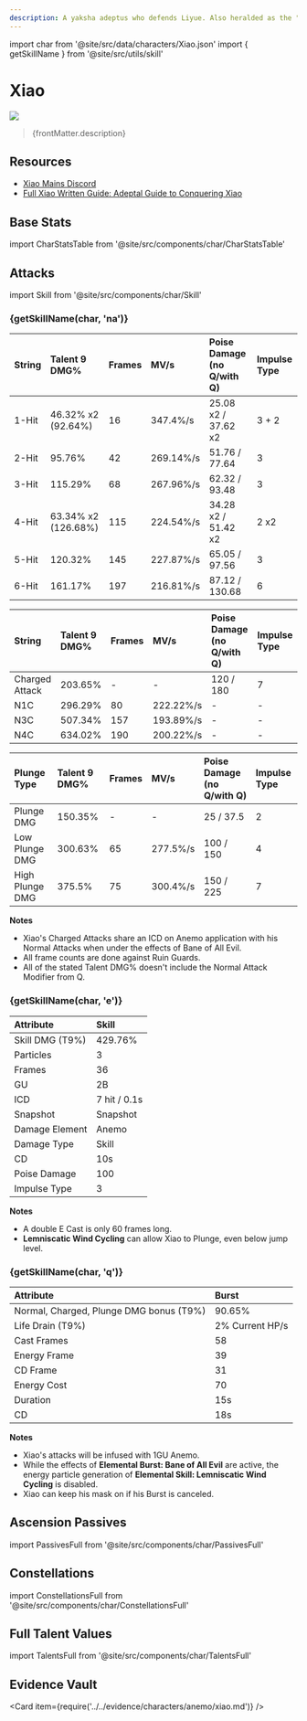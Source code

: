 ```yaml
---
description: A yaksha adeptus who defends Liyue. Also heralded as the "Conqueror of Demons" and "Vigilant Yaksha."
---
```


import char from '@site/src/data/characters/Xiao.json'
import { getSkillName } from '@site/src/utils/skill'

# Xiao

![](/assets/characters/gacha/Xiao.png)

<blockquote>{frontMatter.description}</blockquote>

## Resources

* [Xiao Mains Discord](https://discord.gg/Xiao)
* [Full Xiao Written Guide: Adeptal Guide to Conquering Xiao](https://keqingmains.com/xiao/)

## Base Stats

import CharStatsTable from '@site/src/components/char/CharStatsTable'

<CharStatsTable char={char} />

## Attacks

import Skill from '@site/src/components/char/Skill'

<Tabs>
<TabItem value='na' label='Normal Attacks'>
<h3>{getSkillName(char, 'na')}</h3>
<div class='talent-columns'>
<Skill char={char} skill='na' sectionFilter='Normal Attack' />

| String | Talent 9 DMG% | Frames | MV/s | Poise Damage \(no Q/with Q\) | Impulse Type |
| :--- | :--- | :--- | :--- | :--- | :--- |
| 1-Hit | 46.32% x2 \(92.64%\) | 16 | 347.4%/s | 25.08 x2 / 37.62 x2 | 3 + 2 |
| 2-Hit | 95.76% | 42 | 269.14%/s | 51.76 / 77.64 | 3 |
| 3-Hit | 115.29% | 68 | 267.96%/s | 62.32 / 93.48 | 3 |
| 4-Hit | 63.34% x2 \(126.68%\) | 115 | 224.54%/s | 34.28 x2 / 51.42 x2 | 2 x2 |
| 5-Hit | 120.32% | 145 | 227.87%/s | 65.05 / 97.56 | 3 |
| 6-Hit | 161.17% | 197 | 216.81%/s | 87.12 / 130.68 | 6 |

</div>
<div class='talent-columns'>
<Skill char={char} skill='na' sectionFilter='Charged Attack' />

| String | Talent 9 DMG% | Frames | MV/s | Poise Damage \(no Q/with Q\) | Impulse Type |
| :--- | :--- | :--- | :--- | :--- | :--- |
| Charged Attack | 203.65% | - | - | 120 / 180 | 7 |
| N1C | 296.29% | 80 | 222.22%/s | - | - |
| N3C | 507.34% | 157 | 193.89%/s | - | - |
| N4C | 634.02% | 190 | 200.22%/s | - | - |

</div>
<div class='talent-columns'>
<Skill char={char} skill='na' sectionFilter='Plunging Attack' />

| Plunge Type | Talent 9 DMG% | Frames | MV/s | Poise Damage \(no Q/with Q\) | Impulse Type |
| :--- | :--- | :--- | :--- | :--- | :--- |
| Plunge DMG | 150.35% | - | - | 25 / 37.5 | 2 |
| Low Plunge DMG | 300.63% | 65 | 277.5%/s | 100 / 150 | 4 |
| High Plunge DMG | 375.5% | 75 | 300.4%/s | 150 / 225 | 7 |

</div>

**Notes**
* Xiao's Charged Attacks share an ICD on Anemo application with his Normal Attacks when under the effects of Bane of All Evil.
* All frame counts are done against Ruin Guards.
* All of the stated Talent DMG% doesn't include the Normal Attack Modifier from Q.

</TabItem>

<TabItem value='e' label='Skill'>
<h3>{getSkillName(char, 'e')}</h3>
<div class='talent-columns'>
<Skill char={char} skill='e' />

| Attribute | Skill |
| :--- | :--- |
| Skill DMG \(T9%\) | 429.76% | 36 |
| Particles | 3 |
| Frames | 36 | 
| GU | 2B |
| ICD | 7 hit / 0.1s |
| Snapshot | Snapshot |
| Damage Element | Anemo |
| Damage Type | Skill |
| CD | 10s |
| Poise Damage | 100 |
| Impulse Type | 3 |

</div>

**Notes**
* A double E Cast is only 60 frames long.
* **Lemniscatic Wind Cycling** can allow Xiao to Plunge, even below jump level.  

</TabItem>

<TabItem value='q' label='Burst'>
<h3>{getSkillName(char, 'q')}</h3>
<div class='talent-columns'>
<Skill char={char} skill='q'/>

| Attribute | Burst |
| :--- | :--- |
| Normal, Charged, Plunge DMG bonus \(T9%\) | 90.65% |
| Life Drain \(T9%\) | 2% Current HP/s |
| Cast Frames | 58 |
| Energy Frame | 39 |
| CD Frame | 31 |
| Energy Cost | 70 |
| Duration | 15s |
| CD | 18s |

</div>

**Notes**
* Xiao's attacks will be infused with 1GU Anemo.  
* While the effects of **Elemental Burst: Bane of All Evil** are active, the energy particle generation of **Elemental Skill: Lemniscatic Wind Cycling** is disabled.  
* Xiao can keep his mask on if his Burst is canceled.

</TabItem>
</Tabs>

## Ascension Passives

import PassivesFull from '@site/src/components/char/PassivesFull'

<PassivesFull char={char} />

## Constellations

import ConstellationsFull from '@site/src/components/char/ConstellationsFull'

<ConstellationsFull char={char} />

## Full Talent Values

import TalentsFull from '@site/src/components/char/TalentsFull'

<TalentsFull char={char}/>

## Evidence Vault

<Card item={require('../../evidence/characters/anemo/xiao.md')} />

